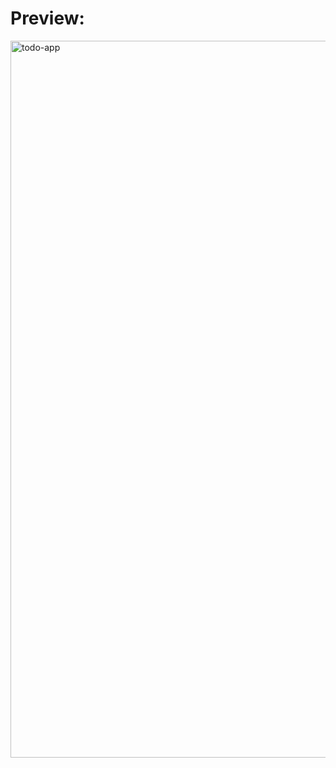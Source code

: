 # Preview:

<img width="1147" alt="todo-app" src="https://user-images.githubusercontent.com/107110241/200617826-4d2eacc1-aded-41f2-bc89-9ad213e0058b.png">








